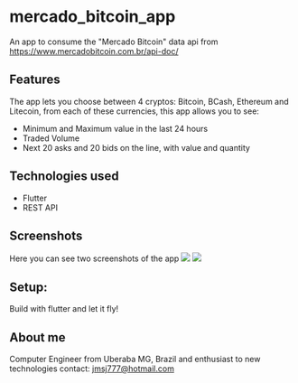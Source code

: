 # mercado_bitcoin_app

An app to consume the "Mercado Bitcoin" data api from https://www.mercadobitcoin.com.br/api-doc/

## Features

The app lets you choose between 4 cryptos: Bitcoin, BCash, Ethereum and Litecoin, from each of these currencies, this app allows you to see:

- Minimum and Maximum value in the last 24 hours
- Traded Volume
- Next 20 asks and 20 bids on the line, with value and quantity

## Technologies used

- Flutter
- REST API

## Screenshots

Here you can see two screenshots of the app
![](https://imgur.com/tlpcQxv.png)
![](https://i.imgur.com/l2DqJ0M.png)

## Setup:

Build with flutter and let it fly!

## About me

Computer Engineer from Uberaba MG, Brazil and enthusiast to new technologies
contact: jmsj777@hotmail.com
